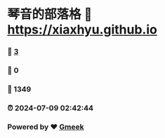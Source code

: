 # 琴音的部落格 :link: https://xiaxhyu.github.io 
### :page_facing_up: [3](https://xiaxhyu.github.io/tag.html) 
### :speech_balloon: 0 
### :hibiscus: 1349 
### :alarm_clock: 2024-07-09 02:42:44 
### Powered by :heart: [Gmeek](https://github.com/Meekdai/Gmeek)
